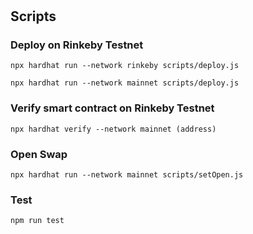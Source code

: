 #

## Scripts

### Deploy on Rinkeby Testnet

```
npx hardhat run --network rinkeby scripts/deploy.js

npx hardhat run --network mainnet scripts/deploy.js

```

### Verify smart contract on Rinkeby Testnet
```
npx hardhat verify --network mainnet (address)
```

### Open Swap
```
npx hardhat run --network mainnet scripts/setOpen.js
```

### Test

```
npm run test
```
